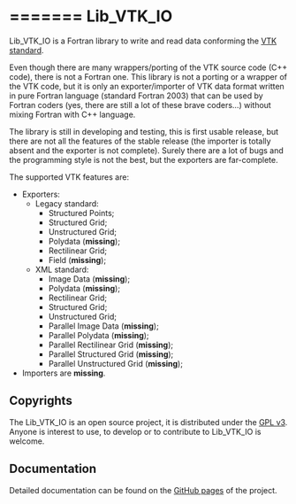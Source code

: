 =======
Lib\_VTK\_IO
==========

Lib\_VTK\_IO is a Fortran library to write and read data conforming the [VTK standard](http://www.vtk.org/).

Even though there are many wrappers/porting of the VTK source code (C++ code), there is not a Fortran one. This library is not a porting or a wrapper of the VTK code, but it is only an exporter/importer of VTK data format written in pure Fortran language (standard Fortran 2003) that can be used by Fortran coders (yes, there are still a lot of these brave coders...) without mixing Fortran with C++ language.


The library is still in developing and testing, this is first usable release, but there are not all the features of the stable release (the importer is totally absent and the exporter is not complete). Surely there are a lot of bugs and the programming style is not the best, but the exporters are far-complete.

The supported VTK features are:
* Exporters:
  * Legacy standard:
    * Structured Points;
    * Structured Grid;
    * Unstructured Grid;
    * Polydata (__missing__);
    * Rectilinear Grid;
    * Field (__missing__);
  * XML standard:
    * Image Data (__missing__);
    * Polydata (__missing__);
    * Rectilinear Grid;
    * Structured Grid;
    * Unstructured Grid;
    * Parallel Image Data (__missing__);
    * Parallel Polydata (__missing__);
    * Parallel Rectilinear Grid (__missing__);
    * Parallel Structured Grid (__missing__);
    * Parallel Unstructured Grid (__missing__);
* Importers are __missing__.

Copyrights
----------

The Lib\_VTK\_IO is an open source project, it is distributed under the [GPL v3](http://www.gnu.org/licenses/gpl-3.0.html). Anyone is interest to use, to develop or to contribute to Lib\_VTK\_IO is welcome.

Documentation
----------

Detailed documentation can be found on the [GitHub pages](http://szaghi.github.com/Lib_VTK_IO/index.html) of the project.

